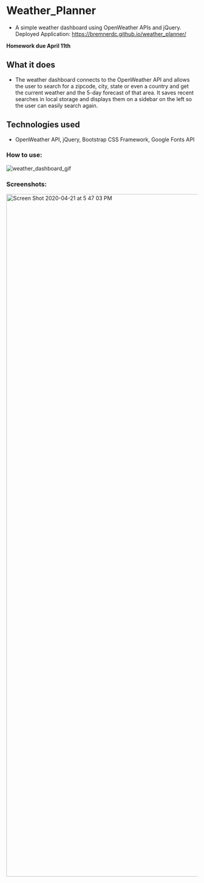 # Weather_Planner
* A simple weather dashboard using OpenWeather APIs and jQuery.
Deployed Application: https://bremnerdc.github.io/weather_planner/

**Homework due April 11th**

## What it does
* The weather dashboard connects to the OpenWeather API and allows the user to search for a zipcode, city, state or even a country and get the current weather and the 5-day forecast of that area. It saves recent searches in local storage and displays them on a sidebar on the left so the user can easily search again.

## Technologies used
* OpenWeather API, jQuery, Bootstrap CSS Framework, Google Fonts API

### How to use:
![weather_dashboard_gif](https://user-images.githubusercontent.com/61300825/79929664-3d7f3c00-83fb-11ea-8a40-da0d45e0c0de.gif)

### Screenshots:
<img width="1792" alt="Screen Shot 2020-04-21 at 5 47 03 PM" src="https://user-images.githubusercontent.com/61300825/79929415-766ae100-83fa-11ea-8ac7-11ccc9cc6671.png">








